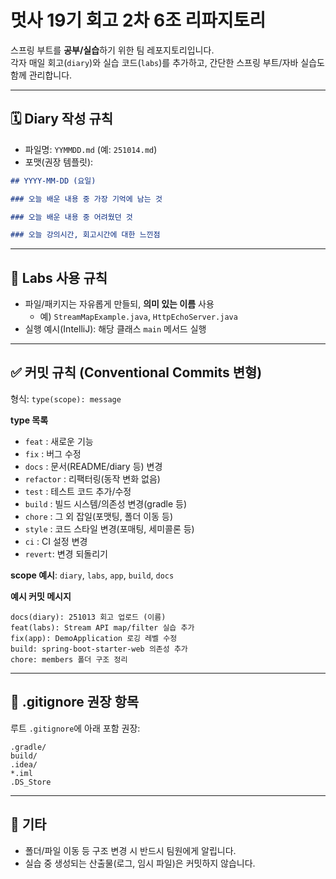 # 멋사 19기 회고 2차 6조 리파지토리

스프링 부트를 **공부/실습**하기 위한 팀 레포지토리입니다.  
각자 매일 회고(`diary`)와 실습 코드(`labs`)를 추가하고, 간단한 스프링 부트/자바 실습도 함께 관리합니다.


---

## 🗓️ Diary 작성 규칙
- 파일명: `YYMMDD.md` (예: `251014.md`)
- 포맷(권장 템플릿):
```md
## YYYY-MM-DD (요일)

### 오늘 배운 내용 중 가장 기억에 남는 것

### 오늘 배운 내용 중 어려웠던 것

### 오늘 강의시간, 회고시간에 대한 느낀점
```

---

## 🧪 Labs 사용 규칙
- 파일/패키지는 자유롭게 만들되, **의미 있는 이름** 사용
  - 예) `StreamMapExample.java`, `HttpEchoServer.java`
- 실행 예시(IntelliJ): 해당 클래스 `main` 메서드 실행


---

## ✅ 커밋 규칙 (Conventional Commits 변형)
형식: `type(scope): message`

**type 목록**
- `feat`  : 새로운 기능
- `fix`   : 버그 수정
- `docs`  : 문서(README/diary 등) 변경
- `refactor` : 리팩터링(동작 변화 없음)
- `test`  : 테스트 코드 추가/수정
- `build` : 빌드 시스템/의존성 변경(gradle 등)
- `chore` : 그 외 잡일(포맷팅, 폴더 이동 등)
- `style` : 코드 스타일 변경(포매팅, 세미콜론 등)
- `ci`    : CI 설정 변경
- `revert`: 변경 되돌리기

**scope 예시**: `diary`, `labs`, `app`, `build`, `docs`

**예시 커밋 메시지**
```
docs(diary): 251013 회고 업로드 (이름)
feat(labs): Stream API map/filter 실습 추가
fix(app): DemoApplication 로깅 레벨 수정
build: spring-boot-starter-web 의존성 추가
chore: members 폴더 구조 정리
```


---

## 📄 .gitignore 권장 항목
루트 `.gitignore`에 아래 포함 권장:
```
.gradle/
build/
.idea/
*.iml
.DS_Store
```

---

## 🔁 기타
- 폴더/파일 이동 등 구조 변경 시 반드시 팀원에게 알립니다.
- 실습 중 생성되는 산출물(로그, 임시 파일)은 커밋하지 않습니다.